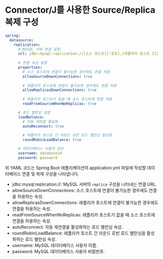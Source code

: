 # Connector/J를 사용한 Source/Replica 복제 구성

```yml
spring:
  datasource:
    replication:
      # MySQL 서버 연결 설정
      url: jdbc:mysql:replication://[소스 호스트][:포트],[레플리카 호스트 1][:포트][,[레플리카 호스트 2][:포트]]...[/[데이터베이스]]
      
      # 연결 속성 설정
      properties:
        # 소스 호스트에 연결이 불가능한 경우에도 연결 허용
        allowSourceDownConnections: true
        
        # 레플리카 호스트에 연결이 불가능한 경우에도 연결 허용
        allowReplicasDownConnections: true
        
        # 레플리카 호스트가 없을 때 소스 호스트에 연결 허용
        readFromSourceWhenNoReplicas: true

      # 로드 밸런싱 설정
      loadBalance:
        # 자동 재연결 활성화
        autoReconnect: true
        
        # 레플리카 호스트 간 라운드 로빈 로드 밸런싱 활성화
        roundRobinLoadBalance: true

      # 데이터베이스 사용자 정보
      username: databaseid
      password: password

```
위 YAML 코드는 Spring Boot 애플리케이션의 application.yml 파일에 작성할 데이터베이스 연결 및 복제 구성을 나타냅니다.

- jdbc:mysql:replication://: MySQL 서버의 `replica` 구성을 나타내는 연결 URL.
- allowSourceDownConnections: 소스 호스트에 연결이 불가능한 경우에도 연결을 허용하는 속성.
- allowReplicasDownConnections: 레플리카 호스트에 연결이 불가능한 경우에도 연결을 허용하는 속성.
- readFromSourceWhenNoReplicas: 레플리카 호스트가 없을 때 소스 호스트에 연결을 허용하는 속성.
- autoReconnect: 자동 재연결을 활성화하는 로드 밸런싱 속성.
- roundRobinLoadBalance: 레플리카 호스트 간 라운드 로빈 로드 밸런싱을 활성화하는 로드 밸런싱 속성.
- username: MySQL 데이터베이스 사용자 이름.
- password: MySQL 데이터베이스 사용자 비밀번호.